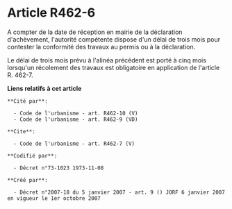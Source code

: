 # Article R462-6

A compter de la date de réception en mairie de la déclaration d'achèvement, l'autorité compétente dispose d'un délai de trois
mois pour contester la conformité des travaux au permis ou à la déclaration. 

Le délai de trois mois prévu à l'alinéa précédent est porté à cinq mois lorsqu'un récolement des travaux est obligatoire en
application de l'article R. 462-7.

**Liens relatifs à cet article**

	**Cité par**:

	  - Code de l'urbanisme - art. R462-10 (V)
	  - Code de l'urbanisme - art. R462-9 (VD)

	**Cite**:

	  - Code de l'urbanisme - art. R462-7 (V)

	**Codifié par**:

	  - Décret n°73-1023 1973-11-08

	**Créé par**:

	  - Décret n°2007-18 du 5 janvier 2007 - art. 9 () JORF 6 janvier 2007 en vigueur le 1er octobre 2007
